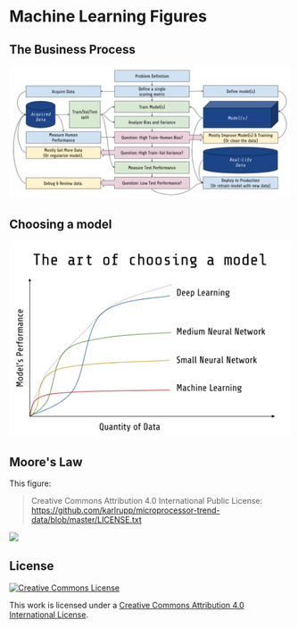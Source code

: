 # Machine Learning Figures

## The Business Process

![](machine-learning-business-process.png)

## Choosing a model

![](the-art-of-choosing-a-model.png)

## Moore's Law

This figure:
> Creative Commons Attribution 4.0 International Public License:
> https://github.com/karlrupp/microprocessor-trend-data/blob/master/LICENSE.txt

![](https://raw.githubusercontent.com/guillaume-chevalier/microprocessor-trend-data/7bbd582ba1376015f6cf24498f46db62811a2919/42yrs/42-years-processor-trend.png)


## License

<a rel="license" href="http://creativecommons.org/licenses/by/4.0/"><img alt="Creative Commons License" style="border-width:0" src="https://i.creativecommons.org/l/by/4.0/88x31.png" /></a>

This work is licensed under a [Creative Commons Attribution 4.0 International License](http://creativecommons.org/licenses/by/4.0/).

